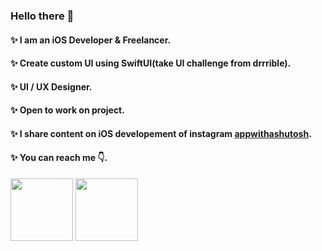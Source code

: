 ### Hello there 👋 

#### ✨ I am an iOS Developer & Freelancer.
#### ✨ Create custom UI using SwiftUI(take UI challenge from drrrible).
#### ✨ UI / UX Designer.
#### ✨ Open to work on project.
#### ✨ I share content on iOS developement of instagram [appwithashutosh](https://www.instagram.com/appwithashutosh).
#### ✨ You can reach me 👇.
[<img src="https://github.com/ashutoshpandey28/ashutoshpandey28/blob/main/linkedin-logo.png" width=100/>](http://linkedin.com/in/ashutosh-pandey-388b361a6) [<img src="https://github.com/ashutoshpandey28/ashutoshpandey28/blob/main/instagram_logo.png" width=100/>](https://www.instagram.com/appwithash)
<!--
**ashutoshpandey28/ashutoshpandey28** is a ✨ _special_ ✨ repository because its `README.md` (this file) appears on your GitHub profile.

Here are some ideas to get you started:

- 🔭 I’m currently working on ...
- 🌱 I’m currently learning ...
- 👯 I’m looking to collaborate on ...
- 🤔 I’m looking for help with ...
- 💬 Ask me about ...
- 📫 How to reach me: ...
- 😄 Pronouns: ...
- ⚡ Fun fact: ...
-->
